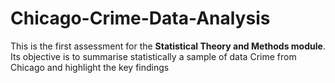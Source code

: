 # Chicago-Crime-Data-Analysis
This is the first assessment for the **Statistical Theory and Methods module**. Its objective is to summarise statistically a sample of data Crime from Chicago and highlight the key findings
